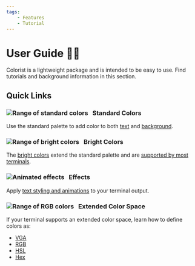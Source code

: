 ```yaml
---
tags:
    - Features
    - Tutorial
---
```


# User Guide 👨‍🔧
Colorist is a lightweight package and is intended to be easy to use. Find tutorials and background information in this section.

## Quick Links
### ![Range of standard colors](../assets/images/colors/palette/rainbow_standard_96x16.png) &nbsp;&nbsp;Standard Colors

Use the standard palette to add color to both [text](./standard-colors/text-foreground.md) and [background](./standard-colors/background.md).

### ![Range of bright colors](../assets/images/colors/palette/rainbow_bright_96x16.png) &nbsp;&nbsp;Bright Colors

The [bright colors](./standard-colors/normal-and-bright-palette.md) extend the standard palette and are [supported by most terminals](./materials/terminal-support.md).

### ![Animated effects](../assets/images/colors/palette/rainbow_effects_96x16.gif) &nbsp;&nbsp;Effects

Apply [text styling and animations](./effects-and-styling.md) to your terminal output.

### ![Range of RGB colors](../assets/images/colors/palette/rainbow_rgb_96x16.png) &nbsp;&nbsp;Extended Color Space

If your terminal supports an extended color space, learn how to define colors as:

* [VGA](./extended-colors/vga.md)
* [RGB](./extended-colors/rgb.md)
* [HSL](./extended-colors/hsl.md)
* [Hex](./extended-colors/hex.md)
